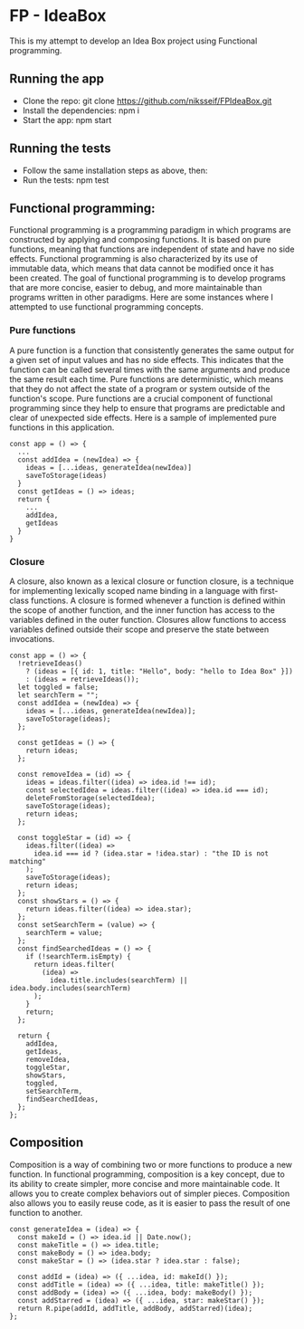 # FP - IdeaBox
This is my attempt to develop an Idea Box project using Functional programming.

## Running the app
- Clone the repo: git clone https://github.com/niksseif/FPIdeaBox.git
- Install the dependencies: npm i
- Start the app: npm start

## Running the tests
- Follow the same installation steps as above, then:
- Run the tests: npm test

## Functional programming:

Functional programming is a programming paradigm in which programs are constructed by applying and composing functions. It is based on pure functions, meaning that functions are independent of state and have no side effects. Functional programming is also characterized by its use of immutable data, which means that data cannot be modified once it has been created. The goal of functional programming is to develop programs that are more concise, easier to debug, and more maintainable than programs written in other paradigms.
Here are some instances where I attempted to use functional programming concepts.

### Pure functions
A pure function is a function that consistently generates the same output for a given set of input values and has no side effects. This indicates that the function can be called several times with the same arguments and produce the same result each time. Pure functions are deterministic, which means that they do not affect the state of a program or system outside of the function's scope. Pure functions are a crucial component of functional programming since they help to ensure that programs are predictable and clear of unexpected side effects. Here is a sample of implemented pure functions in this application.
```
const app = () => {
  ...
  const addIdea = (newIdea) => {
    ideas = [...ideas, generateIdea(newIdea)]
    saveToStorage(ideas)
  }
  const getIdeas = () => ideas;
  return {
    ...
    addIdea, 
    getIdeas   
  }
}
```
### Closure
A closure, also known as a lexical closure or function closure, is a technique for implementing lexically scoped name binding in a language with first-class functions. A closure is formed whenever a function is defined within the scope of another function, and the inner function has access to the variables defined in the outer function. Closures allow functions to access variables defined outside their scope and preserve the state between invocations.
```
const app = () => {
  !retrieveIdeas()
    ? (ideas = [{ id: 1, title: "Hello", body: "hello to Idea Box" }])
    : (ideas = retrieveIdeas());
  let toggled = false;
  let searchTerm = "";
  const addIdea = (newIdea) => {
    ideas = [...ideas, generateIdea(newIdea)];
    saveToStorage(ideas);
  };

  const getIdeas = () => {
    return ideas;
  };

  const removeIdea = (id) => {
    ideas = ideas.filter((idea) => idea.id !== id);
    const selectedIdea = ideas.filter((idea) => idea.id === id);
    deleteFromStorage(selectedIdea);
    saveToStorage(ideas);
    return ideas;
  };

  const toggleStar = (id) => {
    ideas.filter((idea) =>
      idea.id === id ? (idea.star = !idea.star) : "the ID is not matching"
    );
    saveToStorage(ideas);
    return ideas;
  };
  const showStars = () => {
    return ideas.filter((idea) => idea.star);
  };
  const setSearchTerm = (value) => {
    searchTerm = value;
  };
  const findSearchedIdeas = () => {
    if (!searchTerm.isEmpty) {
      return ideas.filter(
        (idea) =>
          idea.title.includes(searchTerm) || idea.body.includes(searchTerm)
      );
    }
    return;
  };

  return {
    addIdea,
    getIdeas,
    removeIdea,
    toggleStar,
    showStars,
    toggled,
    setSearchTerm,
    findSearchedIdeas,
  };
};
```
## Composition
Composition is a way of combining two or more functions to produce a new function. In functional programming, composition is a key concept, due to its ability to create simpler, more concise and more maintainable code. It allows you to create complex behaviors out of simpler pieces. Composition also allows you to easily reuse code, as it is easier to pass the result of one function to another.
```
const generateIdea = (idea) => {
  const makeId = () => idea.id || Date.now();
  const makeTitle = () => idea.title;
  const makeBody = () => idea.body;
  const makeStar = () => (idea.star ? idea.star : false);

  const addId = (idea) => ({ ...idea, id: makeId() });
  const addTitle = (idea) => ({ ...idea, title: makeTitle() });
  const addBody = (idea) => ({ ...idea, body: makeBody() });
  const addStarred = (idea) => ({ ...idea, star: makeStar() });
  return R.pipe(addId, addTitle, addBody, addStarred)(idea);
};
```
